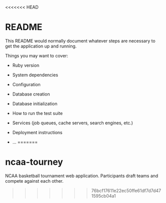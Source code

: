 <<<<<<< HEAD
# README

This README would normally document whatever steps are necessary to get the
application up and running.

Things you may want to cover:

* Ruby version

* System dependencies

* Configuration

* Database creation

* Database initialization

* How to run the test suite

* Services (job queues, cache servers, search engines, etc.)

* Deployment instructions

* ...
=======
# ncaa-tourney
NCAA basketball tournament web application.  Participants draft teams and compete against each other.
>>>>>>> 76bcf17611e22ec50ffe61df7d7d471595cb04a1

